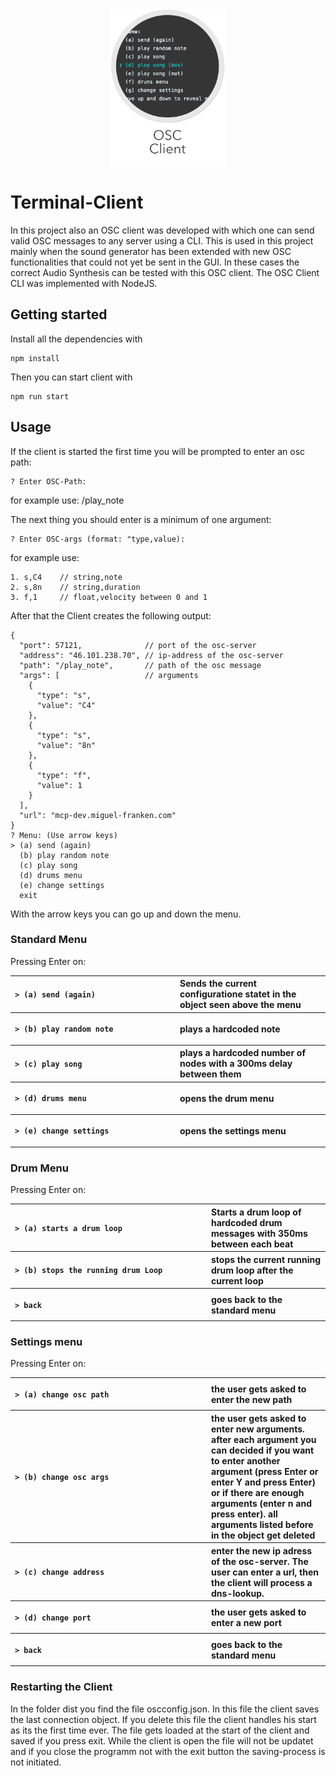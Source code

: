 <div align="center">
    <img src="images/client.png" alt="client" height="250px">
</div>

# Terminal-Client
In this project also an OSC client was developed with which one can send valid OSC messages to any server using a CLI.
This is used in this project mainly when the sound generator has been extended with new OSC functionalities that could not yet be sent in the GUI.
In these cases the correct Audio Synthesis can be tested with this OSC client.
The OSC Client CLI was implemented with NodeJS.

## Getting started

Install all the dependencies with
```
npm install
```

Then you can start client with
```
npm run start
```

## Usage
If the client is started the first time you will be prompted to 
enter an osc path:
```
? Enter OSC-Path:  
```
for example use: /play_note

The next thing you should enter is a minimum of one argument:
```
? Enter OSC-args (format: "type,value):
```
for example use: 
```
1. s,C4    // string,note
2. s,8n    // string,duration 
3. f,1     // float,velocity between 0 and 1
```

After that the Client creates the following output:
```
{
  "port": 57121,              // port of the osc-server
  "address": "46.101.238.70", // ip-address of the osc-server
  "path": "/play_note",       // path of the osc message
  "args": [                   // arguments
    {
      "type": "s",
      "value": "C4"
    },
    {
      "type": "s",
      "value": "8n"
    },
    {
      "type": "f",
      "value": 1
    }
  ],
  "url": "mcp-dev.miguel-franken.com"
}
? Menu: (Use arrow keys)
> (a) send (again)
  (b) play random note
  (c) play song
  (d) drums menu
  (e) change settings
  exit
```

With the arrow keys you can go up and down the menu.

### Standard Menu

Pressing Enter on:
<table style="width:100%;text-align:left;">
<tr>
<th style="min-width:250px;">

```
> (a) send (again)
```
</th>
<th>Sends the current configuratione statet in the object seen above the menu</th></tr><tr><th>

```
> (b) play random note
```
</th><th>plays a hardcoded note</th></tr>
<tr><th>

```
> (c) play song
```
</th><th>plays a hardcoded number of nodes with a 300ms delay between them</th></tr>
<tr><th>

```
> (d) drums menu
```
</th><th>opens the drum menu</th></tr>
<tr><th>

```
> (e) change settings
```
</th><th>opens the settings menu</th></tr>
</table>

### Drum Menu
Pressing Enter on:
<table style="width:100%;text-align:left;">
<tr>
<th style="min-width:300px;">

```
> (a) starts a drum loop 
```
</th>
<th>Starts a drum loop of hardcoded drum messages with 350ms between each beat</th></tr><tr><th>

```
> (b) stops the running drum Loop
```
</th><th>stops the current running drum loop after the current loop</th></tr>
<tr><th>

```
> back
```
</th><th>goes back to the standard menu</th></tr>
</table>

### Settings menu
Pressing Enter on:
<table style="width:100%;text-align:left;">
<tr>
<th style="min-width:300px;">

```
> (a) change osc path 
```
</th>
<th>the user gets asked to enter the new path</th></tr><tr><th>

```
> (b) change osc args
```
</th><th>the user gets asked to enter new arguments. after each argument you can decided if you want to enter another argument (press Enter or enter Y and press Enter) or if there are enough arguments (enter n and press enter). all arguments listed before in the object get deleted</th></tr>
<tr><th>

```
> (c) change address
```
</th><th>enter the new ip adress of the osc-server. The user can enter a url, then the client will process a dns-lookup.</th></tr>
<tr><th>

```
> (d) change port
```
</th><th>the user gets asked to enter a new port</th></tr>
<tr><th>

```
> back
```
</th><th>goes back to the standard menu</th></tr>
</table>


### Restarting the Client
In the folder dist you find the file oscconfig.json.
In this file the client saves the last connection object.
If you delete this file the client handles his start as its the first time ever.
The file gets loaded at the start of the client and saved if you press exit.
While the client is open the file will not be updatet and if you close the programm
not with the exit button the saving-process is not initiated.
